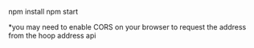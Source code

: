 npm install
npm start

*you may need to enable CORS on your browser to request the address from the hoop address api
